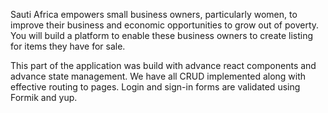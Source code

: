 Sauti Africa empowers small business owners, particularly women, to improve their business and economic opportunities to grow out of poverty.  You will build a platform to enable these business owners to create listing for items they have for sale.

This part of the application was build with advance react components and advance state management. We have all CRUD implemented
 along with effective routing to pages. Login and sign-in forms are validated using Formik and yup. 

